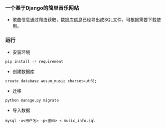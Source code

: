###  一个基于Django的简单音乐网站
- 歌曲信息通过爬虫获取，数据库信息已经导出成SQL文件，可根据需要下载使用。

### 运行
- 安装环境

 ```pip install -r requirement```
 
- 创建数据库

```create database wusun_music charset=utf8;```

- 迁移

```python manage.py migrate```

- 导入数据

 ```mysql -u<用户名> -p<密码> < music_info.sql```
